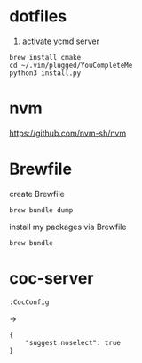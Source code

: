 # dotfiles
1. activate ycmd server
```
brew install cmake
cd ~/.vim/plugged/YouCompleteMe
python3 install.py
```

# nvm
https://github.com/nvm-sh/nvm

# Brewfile
create Brewfile  
```
brew bundle dump
```

install my packages via Brewfile  
```
brew bundle
```

# coc-server
```
:CocConfig
```
->

```
{
    "suggest.noselect": true
}
```
